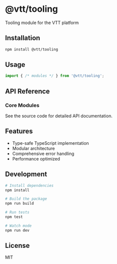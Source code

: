 # @vtt/tooling

Tooling module for the VTT platform

## Installation

```bash
npm install @vtt/tooling
```

## Usage

```typescript
import { /* modules */ } from '@vtt/tooling';
```

## API Reference

### Core Modules

See the source code for detailed API documentation.

## Features

- Type-safe TypeScript implementation
- Modular architecture
- Comprehensive error handling
- Performance optimized

## Development

```bash
# Install dependencies
npm install

# Build the package
npm run build

# Run tests
npm test

# Watch mode
npm run dev
```

## License

MIT
